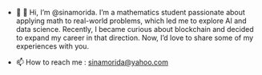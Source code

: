 - 👋 👋 Hi, I’m @sinamorida. I’m a mathematics student passionate about applying math to real-world problems, which led me to explore AI and data science. Recently, I became curious about blockchain and decided to expand my career in that direction. Now, I’d love to share some of my experiences with you.
  
- 📫 How to reach me : sinamorida@yahoo.com

<!---
sinamorida/sinamorida is a ✨ special ✨ repository because its `README.md` (this file) appears on your GitHub profile.
You can click the Preview link to take a look at your changes.
--->
